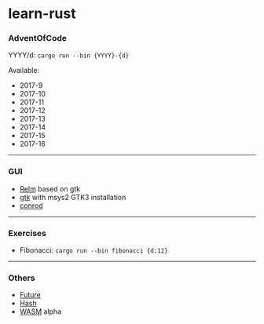 # learn-rust


### AdventOfCode

YYYY/d: `cargo run --bin {YYYY}-{d}`

Available:
- 2017-9
- 2017-10
- 2017-11
- 2017-12
- 2017-13
- 2017-14
- 2017-15
- 2017-16

---

### GUI

- [Relm](https://github.com/antoyo/relm) based on gtk
- [gtk](https://gtk-rs.org/) with msys2 GTK3 installation
- [conrod](https://github.com/PistonDevelopers/conrod)

---

### Exercises

- Fibonacci: `cargo run --bin fibonacci {d:12}`

---

### Others

- [Future](https://github.com/msyfls123/learn-rust/tree/future)
- [Hash](https://github.com/msyfls123/learn-rust/tree/hash)
- [WASM](https://github.com/msyfls123/learn-rust/tree/wasm) alpha
